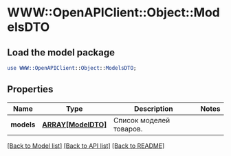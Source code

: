 # WWW::OpenAPIClient::Object::ModelsDTO

## Load the model package
```perl
use WWW::OpenAPIClient::Object::ModelsDTO;
```

## Properties
Name | Type | Description | Notes
------------ | ------------- | ------------- | -------------
**models** | [**ARRAY[ModelDTO]**](ModelDTO.md) | Список моделей товаров. | 

[[Back to Model list]](../README.md#documentation-for-models) [[Back to API list]](../README.md#documentation-for-api-endpoints) [[Back to README]](../README.md)


